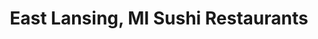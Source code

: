 ---
layout: city
title: East Lansing, MI Sushi Restaurants
permalink: /michigan/east-lansing/
stateAbbr: MI
stateName: Michigan
cityName: East Lansing

---